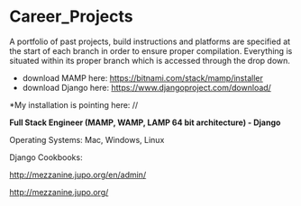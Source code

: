 # Career_Projects
A portfolio of past projects, build instructions and platforms are specified at the start of each branch in order to ensure proper compilation.  Everything is situated within its proper branch which is accessed through the drop down.   

* download MAMP here: https://bitnami.com/stack/mamp/installer
* download Django here: https://www.djangoproject.com/download/

*My installation is pointing here: //

<b>Full Stack Engineer (MAMP, WAMP, LAMP 64 bit architecture) - Django</b>

Operating Systems:
Mac, Windows, Linux

Django Cookbooks: 


http://mezzanine.jupo.org/en/admin/

http://mezzanine.jupo.org/

